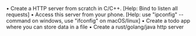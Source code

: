 • Create a HTTP server from scratch in C/C++. [Help: Bind to listen all requests]
• Access this server from your phone. [Help: use "ipconfig" --command on windows, use "ifconfig" on macOS/linux]
• Create a todo app where you can store data in a file
• Create a rust/golang/java http server